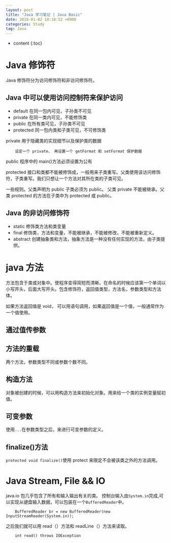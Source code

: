 ```yaml
---
layout: post
title: "Java 学习笔记 | Java Basic"
date: 2018-01-02 18:18:52 +0900
categories: Study
tag: Java
---
```


* content
{:toc}




Java 修饰符
======

Java 修饰符分为访问修饰符和非访问修饰符。




Java 中可以使用访问控制符来保护访问
------

* default 在同一包内可见，子孙类不可见
* private 在同一类内可见，不能修饰类
* public 在所有类可见，子孙类不可见
* protected 同一包内类和子类可见，不可修饰类

private 用于隐藏类的实现细节以及保护类的数据

		设定一个 private， 再设置一个 getFormat 和 setFormat 保护数据

public 程序中的 main()方法必须设置为公有

protected 接口和类都不能被修饰成，一般用来子类重写。父类使用该访问修饰符，子类重写。我们只想让一个方法对其所在类的子类可见。

一些规则。父类声明为 public 子类必须为 public。 父类 private 不能被继承。父类 protected 的方法在子类中为 protected 或 public。


Java 的非访问修饰符
-----
* static 修饰类方法和类变量
* final 修饰类，方法和变量，不能被继承，不能被修改，不能被重新定义。
* abstract 创建抽象类和方法，抽象方法是一种没有任何实现的方法，由子类提供。







java 方法
========
方法包含于类或对象中。使程序变得简短而清晰。在命名的时候应该第一个单词以小写开头，后面大写开头。包含修饰符，返回值类型，方法名，参数类型和方法体。

如果方法返回值是 void， 可以用语句调用，如果返回值是一个值，一般通常作为一个值使用。


通过值传参数
-------


方法的重载
------
两个方法，参数类型不同或参数个数不同。



构造方法
------
对象被创建的时候，可以用构造方法来初始化对象。用来给一个类的实例变量赋初值。


可变参数
----
使用`...`在参数类型之后，来进行可变参数的定义。


finalize()方法
-------
`protected void finalize()`使用 protect 来限定不会被该类之外的方法调用。



Java Stream, File && IO
====
java.io 包几乎包含了所有和输入输出有关的类。 控制台输入由`System.in`完成,可以实现从键盘输入数据，可以包装在一个`BufferedReader`中。

		BufferedReader br = new BufferedReader(new InputStreamReader(System.in));

之后我们就可以用 read（）方法和 readLine（）方法来读取。

		int read() throws IOException






